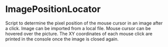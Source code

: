 # ImagePositionLocator
 Script to determine the pixel position of the mouse cursor in an image after a click.
 Image can be imported from a local file. Mouse cursor can be hovered over the picture.
 The XY coordinates of each mouse click are printed in the console once the image  is closed again.
